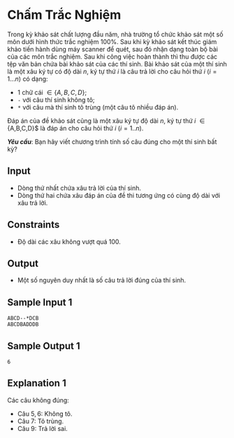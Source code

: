 # Chấm Trắc Nghiệm

Trong kỳ khảo sát chất lượng đầu năm, nhà trường tổ chức khảo sát một số môn dưới hình thức trắc nghiệm $100\%$. Sau khi kỳ khảo sát kết thúc giám khảo tiến hành dùng máy scanner để quét, sau đó nhận dạng toàn bộ bài của các môn trắc nghiệm. Sau khi công việc hoàn thành thì thu được các tệp văn bản chứa bài khảo sát của các thí sinh. Bài khảo sát của một thí sinh là một xâu ký tự có độ dài $n,$ ký tự thứ $i$ là câu trả lời cho câu hỏi thứ $i \ (i=1...n)$ có dạng:
- $1$ chữ cái $\in \{A,B,C,D\}$;
- `-` với câu thí sinh không tô;
- `*` với câu mà thí sinh tô trùng (một câu tô nhiều đáp án). 

Đáp án của đề khảo sát cũng là một xâu ký tự độ dài $n,$ ký tự thứ $i$ $\in \{$A,B,C,D\}$ là đáp án cho câu hỏi thứ $i$ $(i=1..n)$.


***Yêu cầu***: Bạn hãy viết chương trình tính số câu đúng cho một thí sinh bất kỳ?

## Input

- Dòng thứ nhất chứa xâu trả lời của thí sinh.
- Dòng thứ hai chứa xâu đáp án của đề thi tương ứng có cùng độ dài với xâu trả lời.

## Constraints

- Độ dài các xâu không vượt quá $100$.

## Output

- Một số nguyên duy nhất là số câu trả lời đúng của thí sinh.

## Sample Input 1

```
ABCD--*DCB
ABCDBADDDB
```

## Sample Output 1

```
6
```

## Explanation 1

Các câu không đúng: 
- Câu $5, 6$: Không tô.
- Câu $7$: Tô trùng.
- Câu $9$: Trả lời sai.